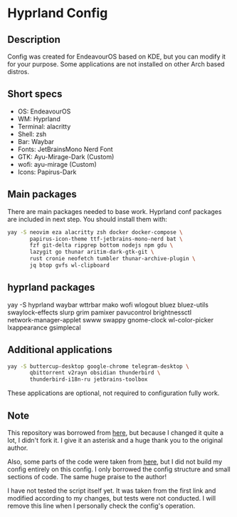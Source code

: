 # Hyprland Config

## Description

Config was created for EndeavourOS based on KDE, but you can modify it for your purpose.
Some applications are not installed on other Arch based distros.

## Short specs

- OS: EndeavourOS
- WM: Hyprland
- Terminal: alacritty
- Shell: zsh
- Bar: Waybar
- Fonts: JetBrainsMono Nerd Font
- GTK: Ayu-Mirage-Dark (Custom)
- wofi: ayu-mirage (Custom)
- Icons: Papirus-Dark

## Main packages

There are main packages needed to base work. Hyprland conf packages are included in next
step. You should install them with:

```bash
yay -S neovim eza alacritty zsh docker docker-compose \
       papirus-icon-theme ttf-jetbrains-mono-nerd bat \
       fzf git-delta ripgrep bottom nodejs npm gdu \
       lazygit go thunar aritim-dark-gtk-git \
       rust cronie neofetch tumbler thunar-archive-plugin \
       jq btop gvfs wl-clipboard
```

## hyprland packages

yay -S hyprland waybar wttrbar mako wofi wlogout bluez bluez-utils \
 swaylock-effects slurp grim pamixer pavucontrol brightnessctl \
 network-manager-applet swww swappy gnome-clock wl-color-picker \
 lxappearance gsimplecal

## Additional applications

```bash
yay -S buttercup-desktop google-chrome telegram-desktop \
       qbittorrent v2rayn obsidian thunderbird \
       thunderbird-i18n-ru jetbrains-toolbox
```

These applications are optional, not required to configuration fully work.

## Note

This repository was borrowed from [here](https://github.com/SolDoesTech/HyprV4), but because
I changed it quite a lot, I didn't fork it. I give it an asterisk and a huge thank you to the
original author.

Also, some parts of the code were taken from [here](https://github.com/JaKooLit/Hyprland-v3),
but I did not build my config entirely on this config. I only borrowed the config structure and
small sections of code. The same huge praise to the author!

I have not tested the script itself yet. It was taken from the first link and modified according
to my changes, but tests were not conducted. I will remove this line when I personally check the
config's operation.
